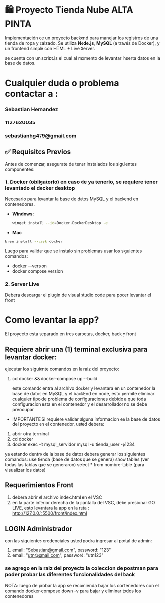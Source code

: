# 🛍️ Proyecto Tienda Nube ALTA PINTA

Implementación de un proyecto backend para manejar los registros de una tienda de ropa y calzado. Se utiliza **Node.js**, **MySQL** (a través de Docker), y un frontend simple con HTML + Live Server.

se cuenta con un script.js el cual al momento de levantar inserta datos en la base de datos.

# Cualquier duda o problema contactar a :
### Sebastian Hernandez
### 1127620035
### sebastianhg479@gmail.com

## ✅ Requisitos Previos

Antes de comenzar, asegurate de tener instalados los siguientes componentes:

### 1. Docker (obligatorio) en caso de ya tenerlo, se requiere tener levantado el docker desktop

Necesario para levantar la base de datos MySQL y el backend en contenedores.

- **Windows:**
  ```bash
  winget install --id=Docker.DockerDesktop -e
  ```

-  **Mac**
  ```bash
  brew install --cask docker
  ```


Luego para validar que se instalo sin problemas usar los siguientes comandos:
* docker --version
* docker compose version

### 2. Server Live
Debera descargar el plugin de visual studio code para poder levantar el front 


# Como levantar la app?

El proyecto esta separado en tres carpetas, docker, back y front


## Requiere abrir una (1) terminal exclusiva para levantar docker:  

ejecutar los siguiente comandos en la raiz del proyecto:

1. cd docker && docker-compose up --build

    este comando entra al archivo docker y levantara en un contenedor la base de datos en MySQL y el backEnd en node, esto permite eliminar cualquier tipo de problema de configuraciones
    debido a que toda configuracion esta en el contenedor y el desarrollador no se debe preocupar

* IMPORTANTE Si requiere validar alguna informacion en la base de datos del proyecto en el contenedor, usted debera:
1. abrir otra terminal
2. cd docker
3. docker exec -it mysql_servidor mysql -u tienda_user -p1234


ya estando dentro de la base de datos debera generar los siguientes comandos:
    use tienda (base de datos que se genera)
    show tables (ver todas las tablas que se generaron)
    select * from nombre-table (para visualizar los datos)


## Requerimientos Front

1. debera abrir el archivo index.html en el VSC
2. en la parte inferior derecha de la pantalla del VSC, debe presionar GO LIVE, esto levantara la app en la ruta : http://127.0.0.1:5500/front/index.html

## LOGIN Administrador 
con las siguientes credenciales usted podra ingresar al portal de admin:
1. email: "Sebastian@gmail.com", password: "123"
2. email: "utn@gmail.com", password: "utn123" 

### se agrego en la raiz del proyecto la coleccion de postman para poder probar las diferentes funcionalidades del back 

NOTA: luego de probar la app se recomienda bajar los contenedores con el comando 
docker-compose down -v  para bajar y eliminar todos los contenedores